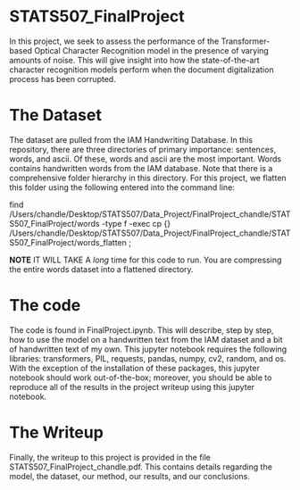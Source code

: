 # STATS507_FinalProject
In this project, we seek to assess the performance of the Transformer-based Optical Character Recognition model in the presence of varying amounts of noise. This will give insight into how the state-of-the-art character recognition models perform when the document digitalization process has been corrupted.

# The Dataset
The dataset are pulled from the IAM Handwriting Database. In this repository, there are three directories of primary importance: sentences, words, and ascii. Of these, words and ascii are the most important. Words contains handwritten words from the IAM database. Note that there is a comprehensive folder hierarchy in this directory. For this project, we flatten this folder using the following entered into the command line:

find /Users/chandle/Desktop/STATS507/Data_Project/FinalProject_chandle/STATS507_FinalProject/words  -type f -exec cp {} /Users/chandle/Desktop/STATS507/Data_Project/FinalProject_chandle/STATS507_FinalProject/words_flatten \;

**NOTE** IT WILL TAKE A *long* time for this code to run. You are compressing the entire words dataset into a flattened directory.

# The code

The code is found in FinalProject.ipynb. This will describe, step by step, how to use the model on a handwritten text from the IAM dataset and a bit of handwritten text of my own. This jupyter notebook requires the following libraries: transformers, PIL, requests, pandas, numpy, cv2, random, and os. With the exception of the installation of these packages, this jupyter notebook should work out-of-the-box; moreover, you should be able to reproduce all of the results in the project writeup using this jupyter notebook.

# The Writeup

Finally, the writeup to this project is provided in the file STATS507_FinalProject_chandle.pdf. This contains details regarding the model, the dataset, our method, our results, and our conclusions.
